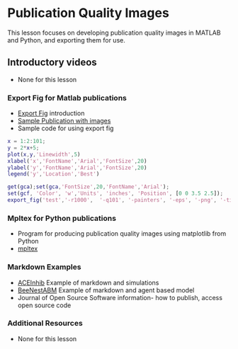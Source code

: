 # **Publication Quality Images**
This lesson focuses on developing publication quality images in MATLAB and Python, and exporting them for use.

## **Introductory videos**
 * None for this lesson
 
### **Export Fig for Matlab publications**
* [Export Fig](https://github.com/altmany/export_fig) introduction
* [Sample Publication with images](https://github.com/ashleefv/ApplNumComp/blob/master/Ford%20Versypt%2C%20Harrell%2C%20and%20McPeak%2C%20Computers%20and%20Chem%20Eng%202017.pdf)
* Sample code for using export fig
```MATLAB
x = 1:2:101;
y = 2*x+5;
plot(x,y,'Linewidth',5)
xlabel('x','FontName','Arial','FontSize',20)
ylabel('y','FontName','Arial','FontSize',20)
legend('y','Location','Best')

get(gca);set(gca,'FontSize',20,'FontName','Arial');
set(gcf, 'Color', 'w','Units', 'inches', 'Position', [0 0 3.5 2.5]);
export_fig('test','-r1000',  '-q101', '-painters', '-eps', '-png', '-tiff');
```
### **Mpltex for Python publications**
  * Program for producing publication quality images using matplotlib from Python
  * [mpltex](https://github.com/liuyxpp/mpltex)
### **Markdown Examples**
* [ACEInhib](https://github.com/ashleefv/ACEInhibPKPD) Example of markdown and simulations
* [BeeNestABM](https://github.com/ashleefv/BeeNestABM) Example of markdown and agent based model
* Journal of Open Source Software information- how to publish, access open source code

### **Additional Resources**
* None for this lesson
